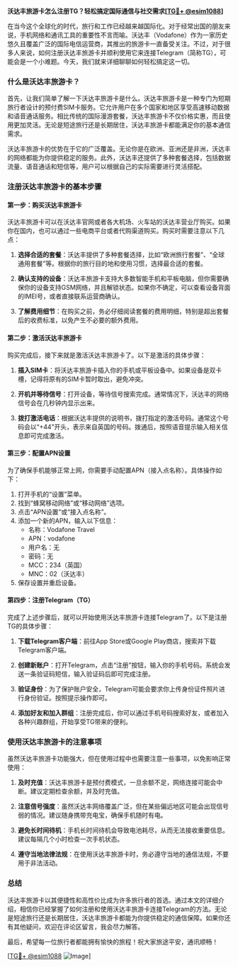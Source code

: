 **沃达丰旅游卡怎么注册TG？轻松搞定国际通信与社交需求[[TG💪+ @esim1088](https://t.me/s/esim1088)]**

在当今这个全球化的时代，旅行和工作已经越来越国际化。对于经常出国的朋友来说，手机网络和通讯工具的重要性不言而喻。沃达丰（Vodafone）作为一家历史悠久且覆盖广泛的国际电信运营商，其推出的旅游卡一直备受关注。不过，对于很多人来说，如何注册沃达丰旅游卡并顺利使用它来连接Telegram（简称TG），可能会是一个小难题。今天，我们就来详细聊聊如何轻松搞定这一切。

### 什么是沃达丰旅游卡？

首先，让我们简单了解一下沃达丰旅游卡是什么。沃达丰旅游卡是一种专门为短期旅行者设计的预付费SIM卡服务。它允许用户在多个国家和地区享受高速移动数据和语音通话服务。相比传统的国际漫游套餐，沃达丰旅游卡不仅价格实惠，而且使用更加灵活。无论是短途旅行还是长期居住，沃达丰旅游卡都能满足你的基本通信需求。

沃达丰旅游卡的优势在于它的广泛覆盖。无论你是在欧洲、亚洲还是非洲，沃达丰的网络都能为你提供稳定的服务。此外，沃达丰还提供了多种套餐选择，包括数据流量、语音通话和短信等，用户可以根据自己的实际需要进行灵活搭配。

### 注册沃达丰旅游卡的基本步骤

#### 第一步：购买沃达丰旅游卡

沃达丰旅游卡可以在沃达丰官网或者各大机场、火车站的沃达丰营业厅购买。如果你在国内，也可以通过一些电商平台或者代购渠道购买。购买时需要注意以下几点：

1. **选择合适的套餐**：沃达丰提供了多种套餐选择，比如“欧洲旅行套餐”、“全球通用套餐”等。根据你的旅行目的地和使用习惯，选择最合适的套餐。
   
2. **确认支持的设备**：沃达丰旅游卡支持大多数智能手机和平板电脑，但你需要确保你的设备支持GSM网络，并且解锁状态。如果你不确定，可以查看设备背面的IMEI号，或者直接联系运营商确认。

3. **了解费用细节**：在购买之前，务必仔细阅读套餐的费用明细，特别是超出套餐后的收费标准，以免产生不必要的额外费用。

#### 第二步：激活沃达丰旅游卡

购买完成后，接下来就是激活沃达丰旅游卡了。以下是激活的具体步骤：

1. **插入SIM卡**：将沃达丰旅游卡插入你的手机或平板设备中。如果设备是双卡槽，记得将原有的SIM卡暂时取出，避免冲突。

2. **开机并等待信号**：打开设备，等待信号搜索完成。通常情况下，沃达丰的网络信号会在几秒钟内显示出来。

3. **拨打激活电话**：根据沃达丰提供的说明书，拨打指定的激活号码。通常这个号码会以“+44”开头，表示来自英国的号码。拨通后，按照语音提示输入相关信息即可完成激活。

#### 第三步：配置APN设置

为了确保手机能够正常上网，你需要手动配置APN（接入点名称）。具体操作如下：

1. 打开手机的“设置”菜单。
2. 找到“蜂窝移动网络”或“移动网络”选项。
3. 点击“APN设置”或“接入点名称”。
4. 添加一个新的APN，输入以下信息：
   - 名称：Vodafone Travel
   - APN：vodafone
   - 用户名：无
   - 密码：无
   - MCC：234（英国）
   - MNC：02（沃达丰）
5. 保存设置并重启设备。

#### 第四步：注册Telegram（TG）

完成了上述步骤后，就可以开始使用沃达丰旅游卡连接Telegram了。以下是注册TG的具体步骤：

1. **下载Telegram客户端**：前往App Store或Google Play商店，搜索并下载Telegram客户端。

2. **创建新账户**：打开Telegram，点击“注册”按钮，输入你的手机号码。系统会发送一条验证码短信，输入验证码后即可完成注册。

3. **验证身份**：为了保护账户安全，Telegram可能会要求你上传身份证件照片进行身份验证。按照提示操作即可。

4. **添加好友和加入群组**：注册完成后，你可以通过手机号码搜索好友，或者加入各种兴趣群组，开始享受TG带来的便利。

### 使用沃达丰旅游卡的注意事项

虽然沃达丰旅游卡功能强大，但在使用过程中也需要注意一些事项，以免影响正常使用：

1. **及时充值**：沃达丰旅游卡是预付费模式，一旦余额不足，网络连接可能会中断。建议定期检查余额，并及时充值。

2. **注意信号强度**：虽然沃达丰网络覆盖广泛，但在某些偏远地区可能会出现信号弱的情况。建议随身携带充电宝，确保手机随时有电。

3. **避免长时间待机**：手机长时间待机会导致电池耗尽，从而无法接收重要信息。建议每隔几个小时检查一次手机状态。

4. **遵守当地法律法规**：在使用沃达丰旅游卡时，务必遵守当地的通信法规，不要用于非法活动。

### 总结

沃达丰旅游卡以其便捷性和高性价比成为许多旅行者的首选。通过本文的详细介绍，相信你已经掌握了如何注册和使用沃达丰旅游卡连接Telegram的方法。无论是短途旅行还是长期居住，沃达丰旅游卡都能为你提供稳定的通信保障。如果你还有其他疑问，欢迎在评论区留言，我会尽力解答。

最后，希望每一位旅行者都能拥有愉快的旅程！祝大家旅途平安，通讯顺畅！

[[TG💪+ @esim1088](https://t.me/s/esim1088) ![Image](https://i.postimg.cc/4NQfJmqS/Snipaste-2025-05-13-00-14-12.png)]